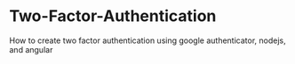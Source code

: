 # Two-Factor-Authentication
How to create two factor authentication using google authenticator, nodejs, and angular
